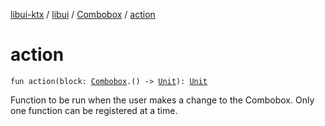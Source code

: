[libui-ktx](../../index.md) / [libui](../index.md) / [Combobox](index.md) / [action](./action.md)

# action

`fun action(block: `[`Combobox`](index.md)`.() -> `[`Unit`](https://kotlinlang.org/api/latest/jvm/stdlib/kotlin/-unit/index.html)`): `[`Unit`](https://kotlinlang.org/api/latest/jvm/stdlib/kotlin/-unit/index.html)

Function to be run when the user makes a change to the Combobox.
Only one function can be registered at a time.

